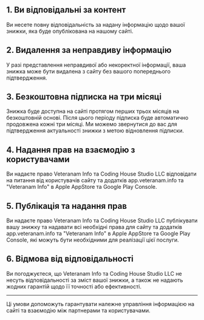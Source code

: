 <!-- cspell:disable -->
<!-- # Умови та положення для додавання знижок до сайту -->
## 1. Ви відповідальні за контент
Ви несете повну відповідальність за надану інформацію щодо вашої знижки, яка буде опублікована на нашому сайті.

## 2. Видалення за неправдиву інформацію
У разі представлення неправдивої або некоректної інформації, ваша знижка може бути видалена з сайту без вашого попереднього підтвердження.

## 3. Безкоштовна підписка на три місяці
Знижка буде доступна на сайті протягом перших трьох місяців на безкоштовній основі. Після цього періоду підписка буде автоматично продовжена кожні три місяці. Ми можемо звернутися до вас для підтвердження актуальності знижки з метою відновлення підписки.

## 4. Надання прав на взаємодію з користувачами
Ви надаєте право Veteranam Info та Coding House Studio LLC відповідати на питання від користувачів сайту та додатків app.veteranam.info та "Veteranam Info" в Apple AppStore та Google Play Console.

## 5. Публікація та надання прав
Ви надаєте право Veteranam Info та Coding House Studio LLC публікувати вашу знижку та надавати всі необхідні права для сайту та додатків app.veteranam.info та "Veteranam Info" в Apple AppStore та Google Play Console, які можуть бути необхідними для реалізації цієї послуги.

## 6. Відмова від відповідальності
Ви погоджуєтеся, що Veteranam Info та Coding House Studio LLC не несуть відповідальності за зміст вашої знижки, а також не надають жодних гарантій щодо її точності або ефективності.

---

Ці умови допоможуть гарантувати належне управління інформацією на сайті та взаємодію між партнерами та користувачами.
<!-- cspell:enable -->
